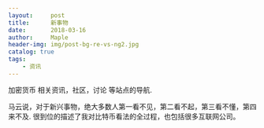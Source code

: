 ```yaml
---
layout:     post
title:      新事物
date:       2018-03-16
author:     Maple
header-img: img/post-bg-re-vs-ng2.jpg
catalog: true
tags:
    - 资讯
---
```

加密货币 相关资讯，社区，讨论 等站点的导航.

马云说，对于新兴事物，绝大多数人第一看不见，第二看不起，第三看不懂，第四来不及.
很到位的描述了我对比特币看法的全过程，也包括很多互联网公司。
